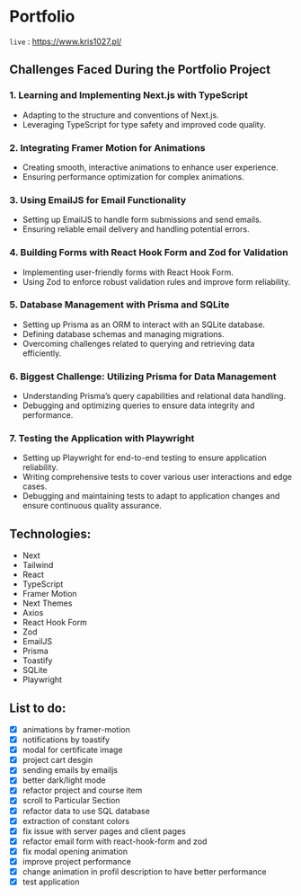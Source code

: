 # Portfolio

`live` : <https://www.kris1027.pl/>

## Challenges Faced During the Portfolio Project

### 1. Learning and Implementing Next.js with TypeScript

- Adapting to the structure and conventions of Next.js.
- Leveraging TypeScript for type safety and improved code quality.

### 2. Integrating Framer Motion for Animations

- Creating smooth, interactive animations to enhance user experience.
- Ensuring performance optimization for complex animations.

### 3. Using EmailJS for Email Functionality

- Setting up EmailJS to handle form submissions and send emails.
- Ensuring reliable email delivery and handling potential errors.

### 4. Building Forms with React Hook Form and Zod for Validation

- Implementing user-friendly forms with React Hook Form.
- Using Zod to enforce robust validation rules and improve form reliability.

### 5. Database Management with Prisma and SQLite

- Setting up Prisma as an ORM to interact with an SQLite database.
- Defining database schemas and managing migrations.
- Overcoming challenges related to querying and retrieving data efficiently.

### 6. Biggest Challenge: Utilizing Prisma for Data Management

- Understanding Prisma’s query capabilities and relational data handling.
- Debugging and optimizing queries to ensure data integrity and performance.

### 7. Testing the Application with Playwright

- Setting up Playwright for end-to-end testing to ensure application reliability.
- Writing comprehensive tests to cover various user interactions and edge cases.
- Debugging and maintaining tests to adapt to application changes and ensure continuous quality assurance.

## Technologies:

- Next
- Tailwind
- React
- TypeScript
- Framer Motion
- Next Themes
- Axios
- React Hook Form
- Zod
- EmailJS
- Prisma
- Toastify
- SQLite
- Playwright

## List to do:

- [x] animations by framer-motion
- [x] notifications by toastify
- [x] modal for certificate image
- [x] project cart desgin
- [x] sending emails by emailjs
- [x] better dark/light mode
- [x] refactor project and course item
- [x] scroll to Particular Section
- [x] refactor data to use SQL database
- [x] extraction of constant colors
- [x] fix issue with server pages and client pages
- [x] refactor email form with react-hook-form and zod
- [x] fix modal opening animation
- [x] improve project performance
- [x] change animation in profil description to have better performance
- [x] test application

